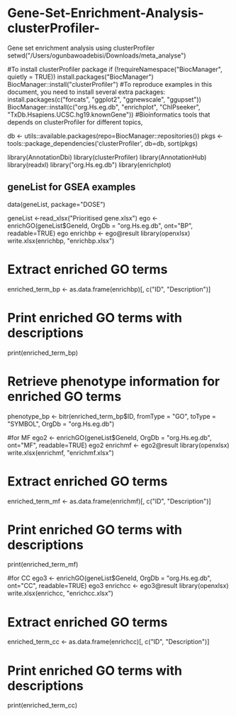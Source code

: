 # Gene-Set-Enrichment-Analysis-clusterProfiler-
Gene set enrichment analysis using clusterProfiler
setwd("/Users/ogunbawoadebisi/Downloads/meta_analyse")

#To install clusterProfiler package
if (!requireNamespace("BiocManager", quietly = TRUE)) install.packages("BiocManager")
BiocManager::install("clusterProfiler")
#To reproduce examples in this document, you need to install several extra packages:
install.packages(c("forcats", "ggplot2", "ggnewscale", "ggupset"))
BiocManager::install(c("org.Hs.eg.db", "enrichplot",
                       "ChIPseeker", "TxDb.Hsapiens.UCSC.hg19.knownGene"))
#Bioinformatics tools that depends on clusterProfiler for different topics,

db <- utils::available.packages(repo=BiocManager::repositories())
pkgs <- tools::package_dependencies('clusterProfiler', db=db,
                                    sort(pkgs)
  
library(AnnotationDbi)
library(clusterProfiler)
library(AnnotationHub)
library(readxl)
library("org.Hs.eg.db")
library(enrichplot)
## geneList for GSEA examples
data(geneList, package="DOSE")

geneList <-read_xlsx("Prioritised gene.xlsx")
ego <- enrichGO(geneList$GeneId, OrgDb = "org.Hs.eg.db", ont="BP", readable=TRUE)
ego
enrichbp <- ego@result
library(openxlsx)
write.xlsx(enrichbp, "enrichbp.xlsx")
# Extract enriched GO terms
enriched_term_bp <- as.data.frame(enrichbp)[, c("ID", "Description")]
# Print enriched GO terms with descriptions
print(enriched_term_bp)
# Retrieve phenotype information for enriched GO terms
phenotype_bp <- bitr(enriched_term_bp$ID, fromType = "GO", toType = "SYMBOL", OrgDb = "org.Hs.eg.db")


#for MF 
ego2 <- enrichGO(geneList$GeneId, OrgDb = "org.Hs.eg.db", ont="MF", readable=TRUE)
ego2
enrichmf <- ego2@result
library(openxlsx)
write.xlsx(enrichmf, "enrichmf.xlsx")
# Extract enriched GO terms
enriched_term_mf <- as.data.frame(enrichmf)[, c("ID", "Description")]
# Print enriched GO terms with descriptions
print(enriched_term_mf)

#for CC
ego3 <- enrichGO(geneList$GeneId, OrgDb = "org.Hs.eg.db", ont="CC", readable=TRUE)
ego3
enrichcc <- ego3@result
library(openxlsx)
write.xlsx(enrichcc, "enrichcc.xlsx")
# Extract enriched GO terms
enriched_term_cc <- as.data.frame(enrichcc)[, c("ID", "Description")]
# Print enriched GO terms with descriptions
print(enriched_term_cc)

